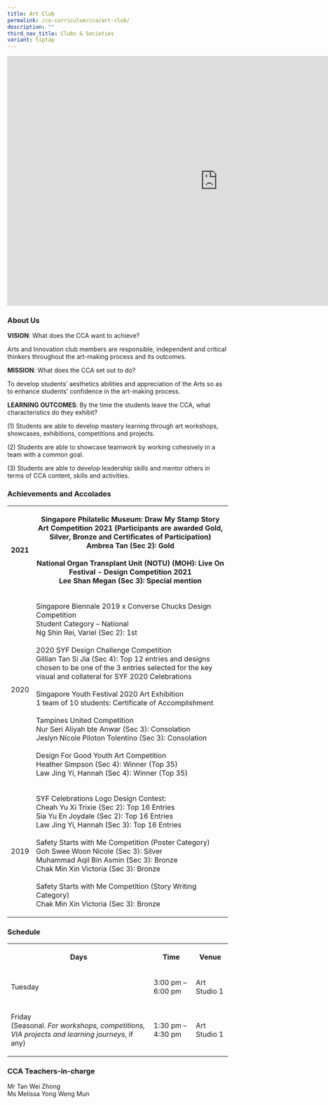 ```yaml
---
title: Art Club
permalink: /co-curriculum/cca/art-club/
description: ""
third_nav_title: Clubs & Societies
variant: tiptap
---
```

<div class="iframe-wrapper"><iframe height="569" width="960" allowfullscreen="true" frameborder="0" src="https://docs.google.com/presentation/d/1uui4MQcbNJdEcVHRO5ex65zQwdmNWyoq-aJqizyJF24/embed?start=true&amp;loop=true&amp;delayms=3000"></iframe></div><h3>About Us&nbsp;&nbsp;</h3><p><strong>VISION</strong>: What does the CCA want to achieve?&nbsp;</p><p>Arts and Innovation club members are responsible, independent and critical thinkers throughout the art-making process and its outcomes.</p><p><strong>MISSION</strong>: What does the CCA set out to do?</p><p>To develop students’ aesthetics abilities and appreciation of the Arts so as to enhance students’ confidence in the art-making process.</p><p><strong>LEARNING OUTCOMES</strong>: By the time the students leave the CCA, what characteristics do they exhibit?</p><p>(1) Students are able to develop mastery learning through art workshops, showcases, exhibitions, competitions and projects.</p><p>(2) Students are able to showcase teamwork by working cohesively in a team with a common goal.</p><p>(3) Students are able to develop leadership skills and mentor others in terms of CCA content, skills and activities.</p><h3>Achievements and Accolades</h3><table><tbody><tr><th rowspan="1" colspan="1"><p>2021</p></th><th rowspan="1" colspan="1"><p>Singapore Philatelic Museum: Draw My Stamp Story Art Competition 2021 (Participants are awarded Gold, Silver, Bronze and Certificates of Participation) Ambrea Tan (Sec 2): Gold<br><br>National Organ Transplant Unit (NOTU) (MOH): Live On Festival - Design Competition 2021<br>Lee Shan Megan (Sec 3): Special mention<br></p></th></tr><tr><td rowspan="1" colspan="1"><p>2020</p></td><td rowspan="1" colspan="1"><p>Singapore Biennale 2019 x Converse Chucks Design Competition<br>Student Category – National<br>Ng Shin Rei, Variel (Sec 2): 1st<br><br>2020 SYF Design Challenge Competition<br>Gillian Tan Si Jia (Sec 4): Top 12 entries and designs chosen to be one of the 3 entries selected for the key visual and collateral for SYF 2020 Celebrations<br><br>Singapore Youth Festival 2020 Art Exhibition<br>1 team of 10 students: Certificate of Accomplishment<br><br>Tampines United Competition<br>Nur Seri Aliyah bte Anwar (Sec 3): Consolation<br>Jeslyn Nicole Piloton Tolentino (Sec 3): Consolation<br><br>Design For Good Youth Art Competition<br>Heather Simpson (Sec 4): Winner (Top 35)<br>Law Jing Yi, Hannah (Sec 4): Winner (Top 35)<br></p></td></tr><tr><td rowspan="1" colspan="1"><p>2019</p></td><td rowspan="1" colspan="1"><p>SYF Celebrations Logo Design Contest:<br>Cheah Yu Xi Trixie (Sec 2): Top 16 Entries<br>Sia Yu En Joydale (Sec 2): Top 16 Entries<br>Law Jing Yi, Hannah (Sec 3): Top 16 Entries<br><br>Safety Starts with Me Competition (Poster Category)<br>Goh Swee Woon Nicole (Sec 3): Silver<br>Muhammad Aqil Bin Asmin (Sec 3): Bronze<br>Chak Min Xin Victoria (Sec 3): Bronze<br><br>Safety Starts with Me Competition (Story Writing Category)<br>Chak Min Xin Victoria (Sec 3): Bronze</p></td></tr></tbody></table><h3>Schedule</h3><table><tbody><tr><th rowspan="1" colspan="1"><p>Days</p></th><th rowspan="1" colspan="1"><p>Time</p></th><th rowspan="1" colspan="1"><p>Venue</p></th></tr><tr><td rowspan="1" colspan="1"><p>Tuesday</p></td><td rowspan="1" colspan="1"><p>3:00 pm – 6:00 pm</p></td><td rowspan="1" colspan="1"><p>Art Studio 1</p></td></tr><tr><td rowspan="1" colspan="1"><p>Friday <br>(Seasonal. <em>For workshops, competitions, VIA projects and learning journeys</em>, if any)</p></td><td rowspan="1" colspan="1"><p>1:30 pm – 4:30 pm</p></td><td rowspan="1" colspan="1"><p>Art Studio 1</p></td></tr></tbody></table><h3>CCA Teachers-in-charge</h3><p>Mr Tan Wei Zhong <br>Ms Melissa Yong Weng Mun</p>